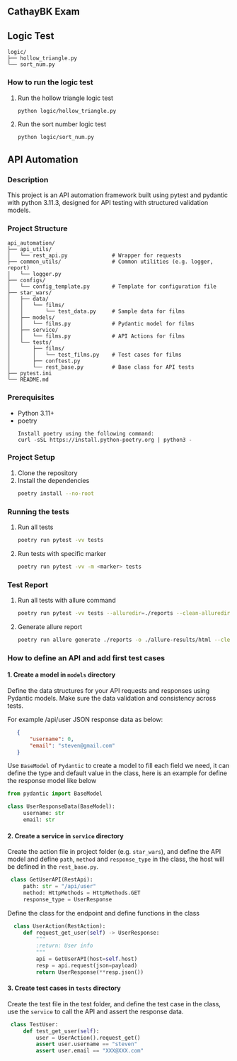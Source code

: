 ## CathayBK Exam

## Logic Test
```
logic/
├── hollow_triangle.py
└── sort_num.py
```
### How to run the logic test
1. Run the hollow triangle logic test
    ```bash
    python logic/hollow_triangle.py
    ```
2. Run the sort number logic test
    ```bash
    python logic/sort_num.py
    ```

## API Automation

### Description
This project is an API automation framework built using pytest and pydantic with python 3.11.3, designed for API testing with structured validation models.

### Project Structure
```
api_automation/
├── api_utils/
│   └── rest_api.py              # Wrapper for requests
├── common_utils/                # Common utilities (e.g. logger, report)
│   └── logger.py
├── configs/
│   └── config_template.py       # Template for configuration file
├── star_wars/
│   ├── data/
│   │   └── films/
│   │       └── test_data.py     # Sample data for films
│   ├── models/
│   │   └── films.py             # Pydantic model for films
│   ├── service/
│   │   └── films.py             # API Actions for films
│   └── tests/
│       ├── films/
│       │   └── test_films.py    # Test cases for films
│       ├── conftest.py
│       └── rest_base.py         # Base class for API tests
├── pytest.ini
└── README.md
```

### Prerequisites
* Python 3.11+
* poetry
    ```
  Install poetry using the following command:
    curl -sSL https://install.python-poetry.org | python3 -
  ```

### Project Setup
1. Clone the repository
2. Install the dependencies
    ```bash
    poetry install --no-root
    ```
   
### Running the tests
1. Run all tests
    ```bash
    poetry run pytest -vv tests
    ```
2. Run tests with specific marker
    ```bash
    poetry run pytest -vv -m <marker> tests
    ```

### Test Report
1. Run all tests with allure command
    ```bash
    poetry run pytest -vv tests --alluredir=./reports --clean-alluredir
    ```
2. Generate allure report
    ```bash
    poetry run allure generate ./reports -o ./allure-results/html --clean
    ```

### How to define an API and add first test cases
#### 1. Create a model in `models` directory

   Define the data structures for your API requests and responses using Pydantic models. Make sure the data validation and consistency across tests.

   For example /api/user JSON response data as below:
   ```json
      {
          "username": 0,
          "email": "steven@gmail.com"
      }
   ```  
   Use `BaseModel` of `Pydantic` to create a model to fill each field we need, it can define the type and default value in the class, here is an example for define the response model like below
   ```python
   from pydantic import BaseModel

   class UserResponseData(BaseModel):
        username: str
        email: str
   ```

#### 2. Create a service in `service` directory

   Create the action file in project folder (e.g. `star_wars`), and define the API model and define `path`, `method` and `response_type` in the class, the host will be defined in the `rest_base.py`. 
   ```python
    class GetUserAPI(RestApi):
        path: str = "/api/user"
        method: HttpMethods = HttpMethods.GET
        response_type = UserResponse
   ```

   Define the class for the endpoint and define functions in the class
   ```python
     class UserAction(RestAction):
        def request_get_user(self) -> UserResponse:
            """
            :return: User info
            """
            api = GetUserAPI(host=self.host)
            resp = api.request(json=payload)
            return UserResponse(**resp.json())
   ```

#### 3. Create test cases in `tests` directory

   Create the test file in the test folder, and define the test case in the class, use the `service` to call the API and assert the response data.
   ```python
    class TestUser:
        def test_get_user(self):
            user = UserAction().request_get()
            assert user.username == "steven"
            assert user.email == "XXX@XXX.com"

